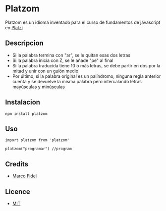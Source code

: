 # Platzom

Platzom es un idioma inventado para el curso de fundamentos
de javascript en [Platzi](https://platzi.com)

## Descripcion

- Si la palabra termina con "ar", se le quitan esas dos letras
- Si la palabra inicia con Z, se le añade "pe" al final
- Si la palabra traducida tiene 10 o más letras, se debe partir en dos por la mitad y unir con un guión medio
- Por último, si la palabra original es un palíndromo, ninguna regla anterior cuenta y se devuelve la misma palabra pero intercalando letras mayúsculas y minúsculas

## Instalacion

```
npm install platzom
```

## Uso

```
import platzom from 'platzom'

platzom("programar") //program
```

## Credits
- [Marco Fidel](https://www.facebook.com/marcofidel.sanabriarueda)

## Licence

- [MIT](https://opensource.org/licenses/MIT)